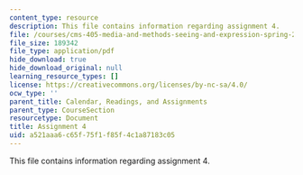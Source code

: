 ```yaml
---
content_type: resource
description: This file contains information regarding assignment 4.
file: /courses/cms-405-media-and-methods-seeing-and-expression-spring-2013/a521aaa6c65f75f1f85f4c1a87183c05_MITCMS_405S13_assignment4.pdf
file_size: 189342
file_type: application/pdf
hide_download: true
hide_download_original: null
learning_resource_types: []
license: https://creativecommons.org/licenses/by-nc-sa/4.0/
ocw_type: ''
parent_title: Calendar, Readings, and Assignments
parent_type: CourseSection
resourcetype: Document
title: Assignment 4
uid: a521aaa6-c65f-75f1-f85f-4c1a87183c05
---
```

This file contains information regarding assignment 4.